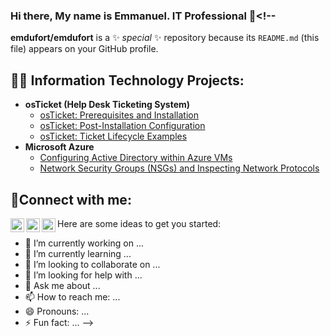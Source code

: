 ### Hi there, My name is Emmanuel. IT Professional 👋<!--
**emdufort/emdufort** is a ✨ _special_ ✨ repository because its `README.md` (this file) appears on your GitHub profile.
<h2>👨‍💻 Information Technology Projects:</h2>

- <b>osTicket (Help Desk Ticketing System)</b>
  - [osTicket: Prerequisites and Installation](https://github.com/emdufort/osticket-prereqs)
  - [osTicket: Post-Installation Configuration](https://github.com/emdufort/post-install-config)
  - [osTicket: Ticket Lifecycle Examples](https://github.com/emdufort/ticket-lifecycle)
- <b>Microsoft Azure</b>
  - [Configuring Active Directory within Azure VMs](https://github.com/emdufort/configure-ad)
  - [Network Security Groups (NSGs) and Inspecting Network Protocols](https://github.com/emdufort/azure-network-protocols)

<h2>🤳Connect with me:</h2>

[<img align="left" alt="Josh | Twitter" width="22px" src="https://cdn.jsdelivr.net/npm/simple-icons@v3/icons/twitter.svg" />][twitter]
[<img align="left" alt="Josh | LinkedIn" width="22px" src="https://cdn.jsdelivr.net/npm/simple-icons@v3/icons/linkedin.svg" />][linkedin]
[<img align="left" alt="Josh | Instagram" width="22px" src="https://cdn.jsdelivr.net/npm/simple-icons@v3/icons/instagram.svg" />][instagram]

[twitter]: https://twitter.com/dufortemmanuel
[instagram]: https://www.instagram.com/ezy215
[linkedin]: https://www.linkedin.com/in/emmanuel-dufort-88187861/


Here are some ideas to get you started:

- 🔭 I’m currently working on ...
- 🌱 I’m currently learning ...
- 👯 I’m looking to collaborate on ...
- 🤔 I’m looking for help with ...
- 💬 Ask me about ...
- 📫 How to reach me: ...
- 😄 Pronouns: ...
- ⚡ Fun fact: ...
-->
